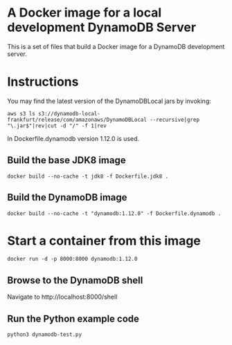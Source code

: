 # A Docker image for a local development DynamoDB Server
This is a set of files that build a Docker image for a DynamoDB development server.

# Instructions
You may find the latest version of the DynamoDBLocal jars by invoking:
```
aws s3 ls s3://dynamodb-local-frankfurt/release/com/amazonaws/DynamoDBLocal --recursive|grep "\.jar$"|rev|cut -d "/" -f 1|rev
```
In Dockerfile.dynamodb version 1.12.0 is used.

## Build the base JDK8 image
```
docker build --no-cache -t jdk8 -f Dockerfile.jdk8 .
```

## Build the DynamoDB image
```
docker build --no-cache -t "dynamodb:1.12.0" -f Dockerfile.dynamodb .
```

# Start a container from this image
```
docker run -d -p 8000:8000 dynamodb:1.12.0
```

## Browse to the DynamoDB shell
Navigate to http://localhost:8000/shell

## Run the Python example code
```
python3 dynamodb-test.py
```
